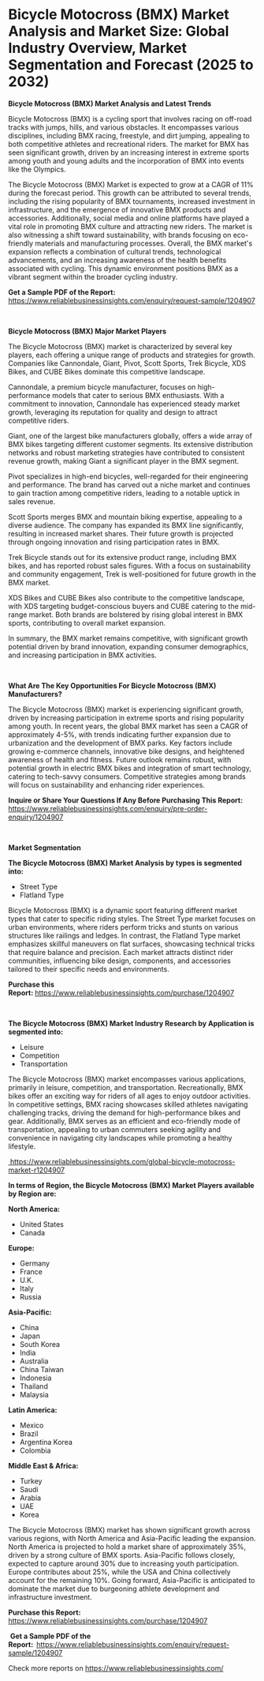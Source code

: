 <p><h1>Bicycle Motocross (BMX) Market Analysis and Market Size: Global Industry Overview, Market Segmentation and Forecast (2025 to 2032)</h1></p><p><strong>Bicycle Motocross (BMX) Market Analysis and Latest Trends</strong></p>
<p><p>Bicycle Motocross (BMX) is a cycling sport that involves racing on off-road tracks with jumps, hills, and various obstacles. It encompasses various disciplines, including BMX racing, freestyle, and dirt jumping, appealing to both competitive athletes and recreational riders. The market for BMX has seen significant growth, driven by an increasing interest in extreme sports among youth and young adults and the incorporation of BMX into events like the Olympics.</p><p>The Bicycle Motocross (BMX) Market is expected to grow at a CAGR of 11% during the forecast period. This growth can be attributed to several trends, including the rising popularity of BMX tournaments, increased investment in infrastructure, and the emergence of innovative BMX products and accessories. Additionally, social media and online platforms have played a vital role in promoting BMX culture and attracting new riders. The market is also witnessing a shift toward sustainability, with brands focusing on eco-friendly materials and manufacturing processes. Overall, the BMX market's expansion reflects a combination of cultural trends, technological advancements, and an increasing awareness of the health benefits associated with cycling. This dynamic environment positions BMX as a vibrant segment within the broader cycling industry.</p></p>
<p><strong>Get a Sample PDF of the Report:&nbsp;</strong> <a href="https://www.reliablebusinessinsights.com/enquiry/request-sample/1204907?utm_campaign=3080&utm_medium=2&utm_source=Github&utm_content=ia&utm_term=05042025&utm_id=bicycle-motocross-bmx">https://www.reliablebusinessinsights.com/enquiry/request-sample/1204907</a></p>
<p>&nbsp;</p>
<p><strong>Bicycle Motocross (BMX) Major Market Players</strong></p>
<p><p>The Bicycle Motocross (BMX) market is characterized by several key players, each offering a unique range of products and strategies for growth. Companies like Cannondale, Giant, Pivot, Scott Sports, Trek Bicycle, XDS Bikes, and CUBE Bikes dominate this competitive landscape.</p><p>Cannondale, a premium bicycle manufacturer, focuses on high-performance models that cater to serious BMX enthusiasts. With a commitment to innovation, Cannondale has experienced steady market growth, leveraging its reputation for quality and design to attract competitive riders.</p><p>Giant, one of the largest bike manufacturers globally, offers a wide array of BMX bikes targeting different customer segments. Its extensive distribution networks and robust marketing strategies have contributed to consistent revenue growth, making Giant a significant player in the BMX segment.</p><p>Pivot specializes in high-end bicycles, well-regarded for their engineering and performance. The brand has carved out a niche market and continues to gain traction among competitive riders, leading to a notable uptick in sales revenue.</p><p>Scott Sports merges BMX and mountain biking expertise, appealing to a diverse audience. The company has expanded its BMX line significantly, resulting in increased market shares. Their future growth is projected through ongoing innovation and rising participation rates in BMX.</p><p>Trek Bicycle stands out for its extensive product range, including BMX bikes, and has reported robust sales figures. With a focus on sustainability and community engagement, Trek is well-positioned for future growth in the BMX market.</p><p>XDS Bikes and CUBE Bikes also contribute to the competitive landscape, with XDS targeting budget-conscious buyers and CUBE catering to the mid-range market. Both brands are bolstered by rising global interest in BMX sports, contributing to overall market expansion. </p><p>In summary, the BMX market remains competitive, with significant growth potential driven by brand innovation, expanding consumer demographics, and increasing participation in BMX activities.</p></p>
<p>&nbsp;</p>
<p><strong>What Are The Key Opportunities For Bicycle Motocross (BMX) Manufacturers?</strong></p>
<p><p>The Bicycle Motocross (BMX) market is experiencing significant growth, driven by increasing participation in extreme sports and rising popularity among youth. In recent years, the global BMX market has seen a CAGR of approximately 4-5%, with trends indicating further expansion due to urbanization and the development of BMX parks. Key factors include growing e-commerce channels, innovative bike designs, and heightened awareness of health and fitness. Future outlook remains robust, with potential growth in electric BMX bikes and integration of smart technology, catering to tech-savvy consumers. Competitive strategies among brands will focus on sustainability and enhancing rider experiences.</p></p>
<p><strong>Inquire or Share Your Questions If Any Before Purchasing This Report:</strong> <a href="https://www.reliablebusinessinsights.com/enquiry/pre-order-enquiry/1204907?utm_campaign=3080&utm_medium=2&utm_source=Github&utm_content=ia&utm_term=05042025&utm_id=bicycle-motocross-bmx">https://www.reliablebusinessinsights.com/enquiry/pre-order-enquiry/1204907</a></p>
<p>&nbsp;</p>
<p><strong>Market Segmentation</strong></p>
<p><strong>The Bicycle Motocross (BMX) Market Analysis by types is segmented into:</strong></p>
<p><ul><li>Street Type</li><li>Flatland Type</li></ul></p>
<p><p>Bicycle Motocross (BMX) is a dynamic sport featuring different market types that cater to specific riding styles. The Street Type market focuses on urban environments, where riders perform tricks and stunts on various structures like railings and ledges. In contrast, the Flatland Type market emphasizes skillful maneuvers on flat surfaces, showcasing technical tricks that require balance and precision. Each market attracts distinct rider communities, influencing bike design, components, and accessories tailored to their specific needs and environments.</p></p>
<p><strong>Purchase this Report:&nbsp;</strong><a href="https://www.reliablebusinessinsights.com/purchase/1204907?utm_campaign=3080&utm_medium=2&utm_source=Github&utm_content=ia&utm_term=05042025&utm_id=bicycle-motocross-bmx">https://www.reliablebusinessinsights.com/purchase/1204907</a></p>
<p>&nbsp;</p>
<p><strong>The Bicycle Motocross (BMX) Market Industry Research by Application is segmented into:</strong></p>
<p><ul><li>Leisure</li><li>Competition</li><li>Transportation</li></ul></p>
<p><p>The Bicycle Motocross (BMX) market encompasses various applications, primarily in leisure, competition, and transportation. Recreationally, BMX bikes offer an exciting way for riders of all ages to enjoy outdoor activities. In competitive settings, BMX racing showcases skilled athletes navigating challenging tracks, driving the demand for high-performance bikes and gear. Additionally, BMX serves as an efficient and eco-friendly mode of transportation, appealing to urban commuters seeking agility and convenience in navigating city landscapes while promoting a healthy lifestyle.</p></p>
<p><a href="https://www.reliablebusinessinsights.com/global-bicycle-motocross-market-r1204907?utm_campaign=3080&utm_medium=2&utm_source=Github&utm_content=ia&utm_term=05042025&utm_id=bicycle-motocross-bmx">&nbsp;https://www.reliablebusinessinsights.com/global-bicycle-motocross-market-r1204907</a></p>
<p><strong>In terms of Region, the Bicycle Motocross (BMX) Market Players available by Region are:</strong></p>
<p>
    <p> <strong> North America: </strong>
        <ul>
            <li>United States</li>
            <li>Canada</li>
        </ul>
        </p> 
    <p> <strong> Europe: </strong>
        <ul>
            <li>Germany</li>
            <li>France</li>
            <li>U.K.</li>
            <li>Italy</li>
            <li>Russia</li>
        </ul>
        </p> 
    <p> <strong> Asia-Pacific: </strong>
        <ul>
            <li>China</li>
            <li>Japan</li>
            <li>South Korea</li>
            <li>India</li>
            <li>Australia</li>
            <li>China Taiwan</li>
            <li>Indonesia</li>
            <li>Thailand</li>
            <li>Malaysia</li>
        </ul>
        </p> 
    <p> <strong> Latin America: </strong>
        <ul>
            <li>Mexico</li>
            <li>Brazil</li>
            <li>Argentina Korea</li>
            <li>Colombia</li>
        </ul>
        </p> 
    <p> <strong> Middle East & Africa: </strong>
        <ul>
            <li>Turkey</li>
            <li>Saudi</li>
            <li>Arabia</li>
            <li>UAE</li>
            <li>Korea</li>
        </ul>
    </p>
    </p>
<p><p>The Bicycle Motocross (BMX) market has shown significant growth across various regions, with North America and Asia-Pacific leading the expansion. North America is projected to hold a market share of approximately 35%, driven by a strong culture of BMX sports. Asia-Pacific follows closely, expected to capture around 30% due to increasing youth participation. Europe contributes about 25%, while the USA and China collectively account for the remaining 10%. Going forward, Asia-Pacific is anticipated to dominate the market due to burgeoning athlete development and infrastructure investment.</p></p>
<p><strong>Purchase this Report: </strong><a href="https://www.reliablebusinessinsights.com/purchase/1204907?utm_campaign=3080&utm_medium=2&utm_source=Github&utm_content=ia&utm_term=05042025&utm_id=bicycle-motocross-bmx">https://www.reliablebusinessinsights.com/purchase/1204907</a></p>
<p>&nbsp;<strong>Get a Sample PDF of the Report:&nbsp;&nbsp;</strong><a href="https://www.reliablebusinessinsights.com/enquiry/request-sample/1204907?utm_campaign=3080&utm_medium=2&utm_source=Github&utm_content=ia&utm_term=05042025&utm_id=bicycle-motocross-bmx">https://www.reliablebusinessinsights.com/enquiry/request-sample/1204907</a></p>
<p><strong></strong></p>
<p>Check more reports on <a href="https://www.reliablebusinessinsights.com/?utm_campaign=3080&utm_medium=2&utm_source=Github&utm_content=ia&utm_term=05042025&utm_id=bicycle-motocross-bmx">https://www.reliablebusinessinsights.com/</a></p>